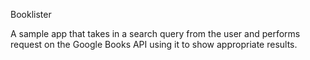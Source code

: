 Booklister

A sample app that takes in a search query from the user and performs request on the Google Books API using it to show appropriate results.
